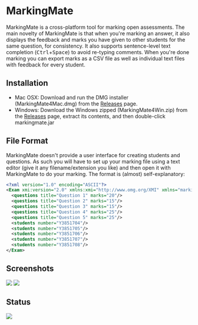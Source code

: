 # MarkingMate
MarkingMate is a cross-platform tool for marking open assessments. The main novelty of MarkingMate is that when you're marking an answer, it also displays the feedback and marks you have given to other students for the same question, for consistency. It also supports sentence-level text completion (<kbd>Ctrl</kbd>+<kbd>Space</kbd>) to avoid re-typing comments. When you're done marking you can export marks as a CSV file as well as individual text files with feedback for every student.

## Installation
* Mac OSX: Download and run the DMG installer (MarkingMate4Mac.dmg) from the [Releases](https://github.com/kolovos/markingmate/releases) page.
* Windows: Download the Windows zipped (MarkingMate4Win.zip) from the [Releases](https://github.com/kolovos/markingmate/releases) page, extract its contents, and then double-click markingmate.jar

## File Format
MarkingMate doesn't provide a user interface for creating students and questions. As such you will have to set up your marking file using a text editor (give it any filename/extension you like) and then open it with MarkingMate to do your marking. The format is (almost) self-explanatory:

```xml
<?xml version="1.0" encoding="ASCII"?>
<Exam xmi:version="2.0" xmlns:xmi="http://www.omg.org/XMI" xmlns="markingmate">
  <questions title="Question 1" marks="20"/>
  <questions title="Question 2" marks="15"/>
  <questions title="Question 3" marks="15"/>
  <questions title="Question 4" marks="25"/>
  <questions title="Question 5" marks="25"/>
  <students number="Y3851704"/>
  <students number="Y3851705"/>
  <students number="Y3851706"/>
  <students number="Y3851707"/>
  <students number="Y3851708"/>
</Exam>
```

## Screenshots
![](https://github.com/kolovos/markingmate/wiki/screenshot-win.png)
![](https://github.com/kolovos/markingmate/wiki/screenshot-mac.png)

## Status
![](https://travis-ci.org/kolovos/markingmate.svg?branch=master)
